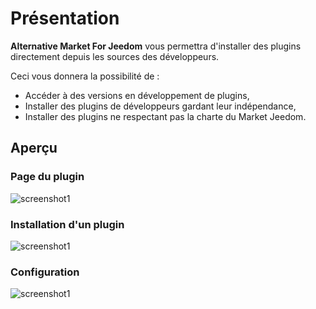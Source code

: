 # Présentation

__Alternative Market For Jeedom__ vous permettra d'installer des plugins directement depuis les sources des développeurs.

Ceci vous donnera la possibilité de : 
* Accéder à des versions en développement de plugins,
* Installer des plugins de développeurs gardant leur indépendance,
* Installer des plugins ne respectant pas la charte du Market Jeedom.

## Aperçu

### Page du plugin
![screenshot1](https://github.com/NextDom/plugin-AlternativeMarketForJeedom/raw/master/docs/images/screenshot1.png)

### Installation d'un plugin
![screenshot1](https://github.com/NextDom/plugin-AlternativeMarketForJeedom/raw/master/docs/images/screenshot2.png)

### Configuration
![screenshot1](https://github.com/NextDom/plugin-AlternativeMarketForJeedom/raw/master/docs/images/screenshot3.png)
